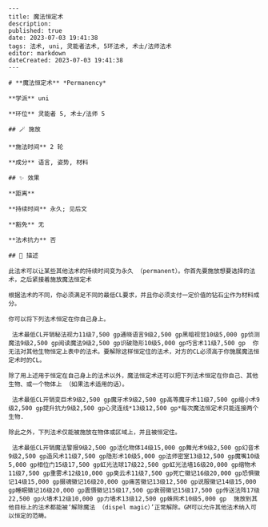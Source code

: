 
    ---
    title: 魔法恒定术
    description: 
    published: true
    date: 2023-07-03 19:41:38
    tags: 法术, uni, 灵能者法术, 5环法术, 术士/法师法术
    editor: markdown
    dateCreated: 2023-07-03 19:41:38
    ---

    # **魔法恒定术** *Permanency*

    **学派** uni 

    **环位** 灵能者 5, 术士/法师 5

    ## 🪄 施放

    **施法时间** 2 轮

    **成分** 语言, 姿势, 材料

    ## ✨ 效果  

    **距离**   

    **持续时间** 永久; 见后文 

    **豁免** 无

    **法术抗力** 否

    ## 📖 描述

    此法术可以让某些其他法术的持续时间变为永久 （permanent）。你首先要施放想要选择的法术，之后紧接着施放魔法恒定术

    根据法术的不同，你必须满足不同的最低CL要求，并且你必须支付一定价值的钻石尘作为材料成分。

    你可以将下列法术恒定在你自己身上。

     法术最低CL开销秘法视力11级7,500 gp通晓语言9级2,500 gp黑暗视觉10级5,000 gp侦测魔法9级2,500 gp阅读魔法9级2,500 gp识破隐形10级5,000 gp巧言术11级7,500 gp  你无法对其他生物恒定上表中的法术。要解除这样恒定住的法术，对方的CL必须高于你施展魔法恒定术时的CL。

    除了用上述用于恒定在自己身上的法术以外，魔法恒定术还可以把下列法术恒定在你自己、其他生物、或一个物体上 （如果法术适用的话）。

     法术最低CL开销变巨术9级2,500 gp魔牙术9级2,500 gp高等魔牙术11级7,500 gp缩小术9级2,500 gp提升抗力9级2,500 gp心灵连线*13级12,500 gp*每次魔法恒定术只能连接两个生物. 

    除此之外，下列法术仅能被施放在物体或区域上，并且被恒定住。

     法术最低CL开销魔法警报9级2,500 gp活化物体14级15,000 gp舞光术9级2,500 gp幻音术9级2,500 gp造风术11级7,500 gp隐形术10级5,000 gp法师密室13级12,500 gp魔嘴10级5,000 gp相位门15级17,500 gp虹光法球17级22,500 gp虹光法墙16级20,000 gp缩物术11级7,500 gp重雾术12级10,000 gp臭云术11级7,500 gp死亡徽记16级20,000 gp恐惧徽记14级15,000 gp摄魂徽记16级20,000 gp痛苦徽记13级12,500 gp说服徽记14级15,000 gp睡眠徽记16级20,000 gp震慑徽记15级17,500 gp衰弱徽记15级17,500 gp传送法阵17级22,500 gp火墙术12级10,000 gp力墙术13级12,500 gp蛛网术10级5,000 gp  施放到其他目标上的法术都能被‘解除魔法 （dispel magic）’正常解除。GM可以允许其他法术纳入可以恒定的范畴。
    